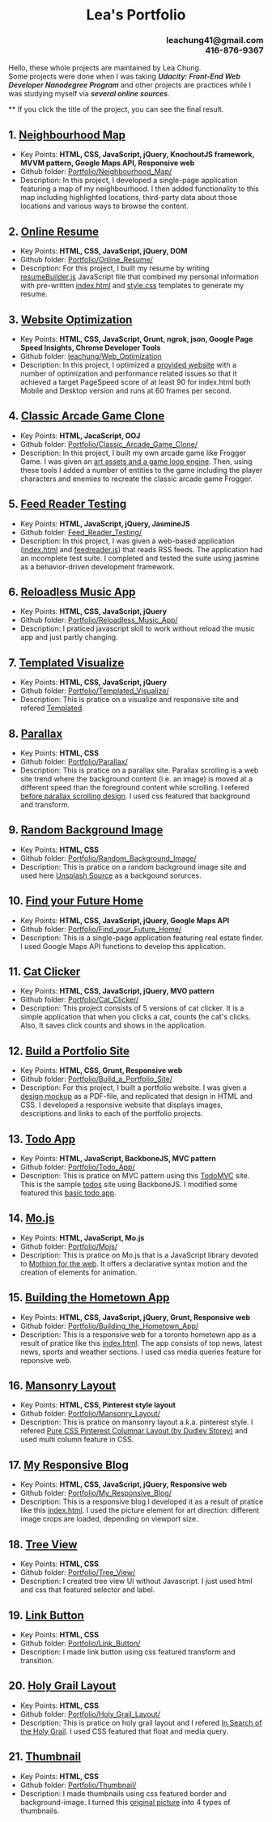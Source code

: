 <h1 style="text-align: center;">Lea's Portfolio</h1>
<h3 style="text-align: right;">leachung41@gmail.com<br>416-876-9367</h3>

Hello, these whole projects are maintained by Lea Chung.
<br>Some projects were done when I was taking <span style="font-style: italic; font-weight:600;">Udacity: Front-End Web Developer Nanodegree Program</span> and other projects are practices while I was studying myself via <span style="font-style: italic; font-weight:600;">several online sources</span>.

** If you click the title of the project, you can see the final result.

## 1. <a href="https://leachung.github.io/Portfolio/Neighbourhood_Map/index.html" target="_blank">Neighbourhood Map</a>
- Key Points: **HTML, CSS, JavaScript, jQuery, KnochoutJS framework, MVVM pattern, Google Maps API, Responsive web**
- Github folder: <a href="https://github.com/leachung41/Portfolio/tree/master/Neighbourhood_Map/" target="_blank">Portfolio/Neighbourhood_Map/</a>
- Description: In this project, I developed a single-page application featuring a map of my neighbourhood. I then added functionality to this map including highlighted locations, third-party data about those locations and various ways to browse the content.

## 2. <a href="https://leachung.github.io/Portfolio/Online_Resume/index.html" target="_blank">Online Resume</a>
- Key Points: **HTML, CSS, JavaScript, jQuery, DOM**
- Github folder: <a href="https://github.com/leachung41/Portfolio/tree/master/Online_Resume/" target="_blank">Portfolio/Online_Resume/</a>
- Description: For this project, I built my resume by writing <a href="https://leachung.github.io/Portfolio/Online_Resume/before/resumeBuilder_B4.js" target="_blank">resumeBuilder.js</a> JavaScript file that combined my personal information with pre-written <a href="https://leachung.github.io/Portfolio/Online_Resume/before/index_B4.html" target="_blank">index.html</a> and <a href="https://leachung.github.io/Portfolio/Online_Resume/before/style_B4.CSS" target="_blank">style.css</a> templates to generate my resume.

## 3. <a href="https://leachung.github.io/Web_Optimization/" target="_blank">Website Optimization</a>
- Key Points: **HTML, CSS, JavaScript, Grunt, ngrok, json, Google Page Speed Insights, Chrome Developer Tools**
- Github folder: <a href="https://github.com/leachung/Web_Optimization" target="_blank">leachung/Web_Optimization</a>
- Description: In this project, I optimized a <a href="https://github.com/udacity/frontend-nanodegree-mobile-portfolio" target="_blank">provided website</a> with a number of optimization and performance related issues so that it achieved a target PageSpeed score of at least 90 for index.html both Mobile and Desktop version and runs at 60 frames per second.

## 4. <a href="https://leachung.github.io/Portfolio/Classic_Arcade_Game_Clone/index.html" target="_blank">Classic Arcade Game Clone</a>
- Key Points: **HTML, JacaScript, OOJ**
- Github folder: <a href="https://github.com/leachung41/Portfolio/tree/master/Classic_Arcade_Game_Clone" target="_blank">Portfolio/Classic_Arcade_Game_Clone/</a>
- Description: In this project, I built my own arcade game like Frogger Game. I was given an <a href="https://github.com/udacity/frontend-nanodegree-arcade-game" target="_blank">art assets and a game loop engine</a>. Then, using these tools I added a number of entities to the game including the player characters and enemies to recreate the classic arcade game Frogger.

## 5. <a href="https://leachung.github.io/Feed_Reader_Testing/" target="_blank">Feed Reader Testing</a>
- Key Points: **HTML, JavaScript, jQuery, JasmineJS**
- Github folder: <a href="https://github.com/leachung/Feed_Reader_Testing" target="_blank">Feed_Reader_Testing/</a>
- Description: In this project, I was given a web-based application (<a href="https://leachung.github.io/Feed_Reader_Testing/before/index_B4.html" target="_blank">index.html</a> and <a href="https://github.com/leachung/Feed_Reader_Testing/blob/master/before/jasmine/spec/feedreader_B4.js" target="_blank">feedreader.js</a>) that reads RSS feeds. The application had an incomplete test suite. I completed and tested the suite using jasmine as a behavior-driven development framework.

## 6. <a href="https://leachung.github.io/Portfolio/Reloadless_Music_App/index.html" target="_blank">Reloadless Music App</a>
- Key Points: **HTML, CSS, JavaScript, jQuery**
- Github folder: <a href="https://github.com/leachung41/Portfolio/tree/master/Reloadless_Music_App/" target="_blank">Portfolio/Reloadless_Music_App/</a>
- Description: I praticed javascript skill to work without reload the music app and just partly changing.

## 7. <a href="https://leachung.github.io/Portfolio/Templated_Visualize/index.html" target="_blank">Templated Visualize</a>
- Key Points: **HTML, CSS, JavaScript, jQuery**
- Github folder: <a href="https://github.com/leachung41/Portfolio/tree/master/Templated_Visualize/" target="_blank">Portfolio/Templated_Visualize/</a>
- Description: This is pratice on a visualize and responsive site and refered <a href="https://templated.co/visualize" target="_blank">Templated</a>.

## 8. <a href="https://leachung.github.io/Portfolio/Parallax/index.html" target="_blank">Parallax</a>
- Key Points: **HTML, CSS**
- Github folder: <a href="https://github.com/leachung41/Portfolio/tree/master/Parallax/" target="_blank">Portfolio/Parallax/</a>
- Description: This is pratice on a parallax site. Parallax scrolling is a web site trend where the background content (i.e. an image) is moved at a different speed than the foreground content while scrolling. I refered <a href="https://codepen.io/egoing/pen/yaKvPd?editors=1100" target="_blank">before parallax scrolling design</a>. I used css featured that background and transform.

## 9. <a href="https://leachung.github.io/Portfolio/Random_Background_Image/index.html" target="_blank">Random Background Image</a>
- Key Points: **HTML, CSS**
- Github folder: <a href="https://github.com/leachung41/Portfolio/tree/master/Random_Background_Image" target="_blank">Portfolio/Random_Background_Image/</a>
- Description: This is pratice on a random background image site and used here <a href="https://source.unsplash.com/" target="_blank">Unsplash Source</a> as a backgound sorurces.

## 10. <a href="https://leachung.github.io/Portfolio/Find_your_Future_Home/index.html" target="_blank">Find your Future Home</a>
- Key Points: **HTML, CSS, JavaScript, jQuery, Google Maps API**
- Github folder: <a href="https://github.com/leachung41/Portfolio/tree/master/Find_your_Future_Home/" target="_blank">Portfolio/Find_your_Future_Home/</a>
- Description: This is a single-page application featuring real estate finder. I used Google Maps API functions to develop this application.

## 11. <a href="https://leachung.github.io/Portfolio/Cat_Clicker/CatClicker_Premium_V2/index_P_v2.html" target="_blank">Cat Clicker</a>
- Key Points: **HTML, CSS, JavaScript, jQuery, MVO pattern**
- Github folder: <a href="https://github.com/leachung41/Portfolio/tree/master/Cat_Clicker/" target="_blank">Portfolio/Cat_Clicker/</a>
- Description: This project consists of 5 versions of cat clicker. It is a simple application that when you clicks a cat, counts the cat's clicks. Also, It saves click counts and shows in the application.

## 12. <a href="https://leachung.github.io/Portfolio/Build_a_Portfolio_Site/index.html" target="_blank">Build a Portfolio Site</a>
- Key Points: **HTML, CSS, Grunt, Responsive web**
- Github folder: <a href="https://github.com/leachung41/Portfolio/tree/master/Build_a_Portfolio_Site/" target="_blank">Portfolio/Build_a_Portfolio_Site/</a>
- Description: For this project, I built a portfolio website. I was given a <a href="https://leachung.github.io/Portfolio/Build_a_Portfolio_Site/before/design-mockup-portfolio.pdf" target="_blank">design mockup</a> as a PDF-file, and replicated that design in HTML and CSS. I developed a responsive website that displays images, descriptions and links to each of the portfolio projects.

## 13. <a href="https://leachung.github.io/Portfolio/Todo_App/index.html" target="_blank">Todo App</a>
- Key Points: **HTML, JavaScript, BackboneJS, MVC pattern**
- Github folder: <a href="https://github.com/leachung41/Portfolio/tree/master/Todo_App/" target="_blank">Portfolio/Todo_App/</a>
- Description: This is pratice on MVC pattern using this <a href="http://todomvc.com/" target="_blank">TodoMVC</a> site. This is the sample <a href="http://todomvc.com/examples/backbone/" target="_blank">todos</a> site using BackboneJS. I modified some featured this <a href="https://leachung.github.io/Portfolio/Todo_App/before/index.html" target="_blank">basic todo app</a>.  

## 14. <a href="https://leachung.github.io/Portfolio/Mojs/mojs_demo.html" target="_blank">Mo.js</a>
- Key Points: **HTML, JavaScript, Mo.js**
- Github folder: <a href="https://github.com/leachung41/Portfolio/tree/master/Mojs/" target="_blank">Portfolio/Mojs/</a>
- Description: This is pratice on Mo.js that is a JavaScript library devoted to <a href="http://mojs.io/" target="_blank">Mothion for the web</a>. It offers a declarative syntax motion and the creation of elements for animation.

## 15. <a href="https://leachung.github.io/Portfolio/Building_the_Hometown_App/index.html" target="_blank">Building the Hometown App</a>
- Key Points: **HTML, CSS, JavaScript, jQuery, Grunt, Responsive web**
- Github folder: <a href="https://github.com/leachung41/Portfolio/tree/master/Building_the_Hometown_App/" target="_blank">Portfolio/Building_the_Hometown_App/</a>
- Description: This is a responsive web for a toronto hometown app as a result of pratice like this <a href="https://leachung.github.io/Portfolio/Building_the_Hometown_App/before/index_B4.html" target="_blank">index.html</a>. The app consists of top news, latest news, sports and weather sections. I used css media queries feature for reponsive web.

## 16. <a href="https://leachung.github.io/Portfolio/Mansonry_Layout/index.html" target="_blank">Mansonry Layout</a>
- Key Points: **HTML, CSS, Pinterest style layout**
- Github folder: <a href="https://github.com/leachung41/Portfolio//tree/master/Mansonry_Layout/" target="_blank">Portfolio/Mansonry_Layout/</a>
- Description: This is pratice on mansonry layout a.k.a. pinterest style. I refered <a href="https://codepen.io/dudleystorey/full/yqrhw" target="_blank">Pure CSS Pinterest Columnar Layout (by Dudley Storey)</a> and used multi column feature in CSS.

## 17. <a href="https://leachung.github.io/Portfolio/My_Responsive_Blog/index.html" target="_blank">My Responsive Blog</a>
- Key Points: **HTML, CSS, JavaScript, jQuery, Responsive web**
- Github folder: <a href="https://github.com/leachung41/Portfolio/tree/master/My_Responsive_Blog/" target="_blank">Portfolio/My_Responsive_Blog/</a>
- Description: This is a responsive blog I developed it as a result of pratice like this <a href="https://leachung.github.io/Portfolio/My_Responsive_Blog/before/index_B4.html" target="_blank">index.html</a>. I used the picture element for art direction: different image crops are loaded, depending on viewport size.

## 18. <a href="https://leachung.github.io/Portfolio/Tree_View/index.html" target="_blank">Tree View</a>
- Key Points: **HTML, CSS**
- Github folder: <a href="https://github.com/leachung41/Portfolio/tree/master/Tree_View/" target="_blank">Portfolio/Tree_View/</a>
- Description: I created tree view UI without Javascript. I just used html and css that featured selector and label.

## 19. <a href="https://leachung.github.io/Portfolio/Link_Button/index.html" target="_blank">Link Button</a>
- Key Points: **HTML, CSS**
- Github folder: <a href="https://github.com/leachung41/Portfolio/tree/master/Link_Button/" target="_blank">Portfolio/Link_Button/</a>
- Description: I made link button using css featured transform and transition.

## 20. <a href="https://leachung.github.io/Portfolio/Holy_Grail_Layout/index.html" target="_blank">Holy Grail Layout</a>
- Key Points: **HTML, CSS**
- Github folder: <a href="https://github.com/leachung41/Portfolio/tree/master/Holy_Grail_Layout/" target="_blank">Portfolio/Holy_Grail_Layout/</a>
- Description: This is pratice on holy grail layout and I refered <a href="http://alistapart.com/article/holygrail" target="_blank">In Search of the Holy Grail</a>. I used CSS featured that float and media query.

## 21. <a href="https://leachung.github.io/Portfolio/Thumbnail/index.html" target="_blank">Thumbnail</a>
- Key Points: **HTML, CSS**
- Github folder: <a href="https://github.com/leachung41/Portfolio/tree/master/Thumbnail/" target="_blank">Portfolio/Thumbnail/</a>
- Description: I made thumbnails using css featured border and background-image. I turned this <a href="https://leachung.github.io/Portfolio/Thumbnail/image/giraffe.jpg" target="_blank">original picture</a> into 4 types of thumbnails.

